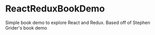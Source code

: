 # ReactReduxBookDemo
Simple book demo to explore React and Redux. Based off of Stephen Grider's book demo
